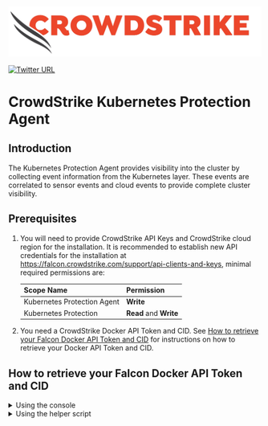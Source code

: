 ![CrowdStrike FalconPy](https://raw.githubusercontent.com/CrowdStrike/falconpy/main/docs/asset/cs-logo.png)

[![Twitter URL](https://img.shields.io/twitter/url?label=Follow%20%40CrowdStrike&style=social&url=https%3A%2F%2Ftwitter.com%2FCrowdStrike)](https://twitter.com/CrowdStrike)<br/>

# CrowdStrike Kubernetes Protection Agent

## Introduction

The Kubernetes Protection Agent provides visibility into the cluster by collecting event information from the Kubernetes layer. These events are correlated to sensor events and cloud events to provide complete cluster visibility.

## Prerequisites

1. You will need to provide CrowdStrike API Keys and CrowdStrike cloud region for the installation. It is recommended to establish new API credentials for the installation at https://falcon.crowdstrike.com/support/api-clients-and-keys, minimal required permissions are:

    | Scope Name                  | Permission             |
    | --------------------------- | ---------------------- |
    | Kubernetes Protection Agent | **Write**              |
    | Kubernetes Protection       | **Read** and **Write** |

2. You need a CrowdStrike Docker API Token and CID. See [How to retrieve your Falcon Docker API Token and CID](#how-to-retrieve-your-falcon-docker-api-token-and-cid) for instructions on how to retrieve your Docker API Token and CID.

## How to retrieve your Falcon Docker API Token and CID

<details>
<summary>Using the console</summary>

1. Log in to Falcon Console
2. Navigate to https://falcon.crowdstrike.com/cloud-security/registration?return_to=eks
3. Click Register New Kubernetes Cluster
4. Click Self-Managed Kubernetes Service
5. Type any value for Cluster Name and click Generate
6. The generated config will contain both your Docker API Token and CID

</details>

<details>
<summary>Using the helper script</summary>

1. Add the following environment variables with your values.
    ```shell
    export FALCON_CLOUD=api.us-2.crowdstrike.com
    export FALCON_CLIENT_ID=123123123
    export FALCON_CLIENT_SECRET=12312313
    ```
    > Note: The scopes mentioned [above](#prerequisites) are required for this script to work.

2. Run the script.
    ```shell
    curl -L https://raw.githubusercontent.com/crowdStrike/terraform-kubectl-falcon/main/modules/k8s-protection-agent/examples/generate_prerequisites.sh | bash
    ```
    # Example output
    ```shell
    Docker Access Token: AKSADKLDK
    Falcon CCID: AKFJKLAJFLK-0F
    ```
</details>
